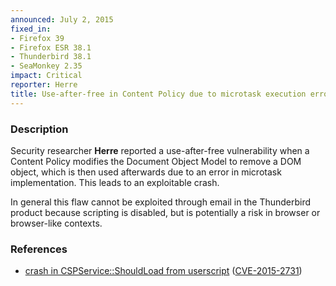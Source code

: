 ```yaml
---
announced: July 2, 2015
fixed_in:
- Firefox 39
- Firefox ESR 38.1
- Thunderbird 38.1
- SeaMonkey 2.35
impact: Critical
reporter: Herre
title: Use-after-free in Content Policy due to microtask execution error
---
```


<h3>Description</h3>

<p>Security researcher <strong>Herre</strong> reported a use-after-free
vulnerability when a Content Policy modifies the Document Object Model to
remove a DOM object, which is then used afterwards due to an error in microtask
implementation. This leads to an exploitable crash.
</p>

<p class="note">In general this flaw cannot be exploited through email in the
Thunderbird product because scripting is disabled, but is potentially a risk in
browser or browser-like contexts.</p>

<h3>References</h3>

<ul>
  <li><a href="https://bugzilla.mozilla.org/show_bug.cgi?id=1149891">
       crash in CSPService::ShouldLoad from userscript</a>
(<a href="http://cve.mitre.org/cgi-bin/cvename.cgi?name=CVE-2015-2731"
class="ex-ref">CVE-2015-2731</a>)</li>
</ul>



